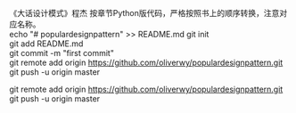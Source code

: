 《大话设计模式》程杰 按章节Python版代码，严格按照书上的顺序转换，注意对应名称。<br>
echo "# populardesignpattern" >> README.md
git init<br>
git add README.md<br>
git commit -m "first commit"<br>
git remote add origin https://github.com/oliverwy/populardesignpattern.git<br>
git push -u origin master<br>

git remote add origin https://github.com/oliverwy/populardesignpattern.git<br>
git push -u origin master<br>